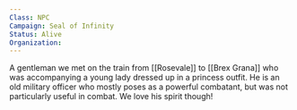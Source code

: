 ```yaml
---
Class: NPC
Campaign: Seal of Infinity
Status: Alive
Organization:
---
```

A gentleman we met on the train from [[Rosevale]] to [[Brex Grana]] who was accompanying a young lady dressed up in a princess outfit. He is an old military officer who mostly poses as a powerful combatant, but was not particularly useful in combat. We love his spirit though!